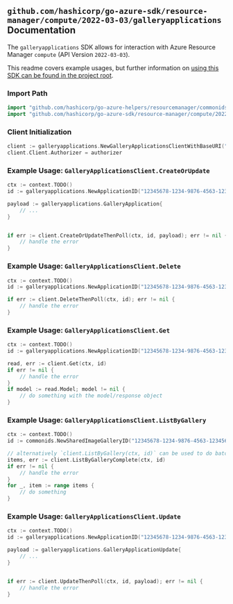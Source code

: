 
## `github.com/hashicorp/go-azure-sdk/resource-manager/compute/2022-03-03/galleryapplications` Documentation

The `galleryapplications` SDK allows for interaction with Azure Resource Manager `compute` (API Version `2022-03-03`).

This readme covers example usages, but further information on [using this SDK can be found in the project root](https://github.com/hashicorp/go-azure-sdk/tree/main/docs).

### Import Path

```go
import "github.com/hashicorp/go-azure-helpers/resourcemanager/commonids"
import "github.com/hashicorp/go-azure-sdk/resource-manager/compute/2022-03-03/galleryapplications"
```


### Client Initialization

```go
client := galleryapplications.NewGalleryApplicationsClientWithBaseURI("https://management.azure.com")
client.Client.Authorizer = authorizer
```


### Example Usage: `GalleryApplicationsClient.CreateOrUpdate`

```go
ctx := context.TODO()
id := galleryapplications.NewApplicationID("12345678-1234-9876-4563-123456789012", "example-resource-group", "galleryName", "applicationName")

payload := galleryapplications.GalleryApplication{
	// ...
}


if err := client.CreateOrUpdateThenPoll(ctx, id, payload); err != nil {
	// handle the error
}
```


### Example Usage: `GalleryApplicationsClient.Delete`

```go
ctx := context.TODO()
id := galleryapplications.NewApplicationID("12345678-1234-9876-4563-123456789012", "example-resource-group", "galleryName", "applicationName")

if err := client.DeleteThenPoll(ctx, id); err != nil {
	// handle the error
}
```


### Example Usage: `GalleryApplicationsClient.Get`

```go
ctx := context.TODO()
id := galleryapplications.NewApplicationID("12345678-1234-9876-4563-123456789012", "example-resource-group", "galleryName", "applicationName")

read, err := client.Get(ctx, id)
if err != nil {
	// handle the error
}
if model := read.Model; model != nil {
	// do something with the model/response object
}
```


### Example Usage: `GalleryApplicationsClient.ListByGallery`

```go
ctx := context.TODO()
id := commonids.NewSharedImageGalleryID("12345678-1234-9876-4563-123456789012", "example-resource-group", "galleryName")

// alternatively `client.ListByGallery(ctx, id)` can be used to do batched pagination
items, err := client.ListByGalleryComplete(ctx, id)
if err != nil {
	// handle the error
}
for _, item := range items {
	// do something
}
```


### Example Usage: `GalleryApplicationsClient.Update`

```go
ctx := context.TODO()
id := galleryapplications.NewApplicationID("12345678-1234-9876-4563-123456789012", "example-resource-group", "galleryName", "applicationName")

payload := galleryapplications.GalleryApplicationUpdate{
	// ...
}


if err := client.UpdateThenPoll(ctx, id, payload); err != nil {
	// handle the error
}
```

